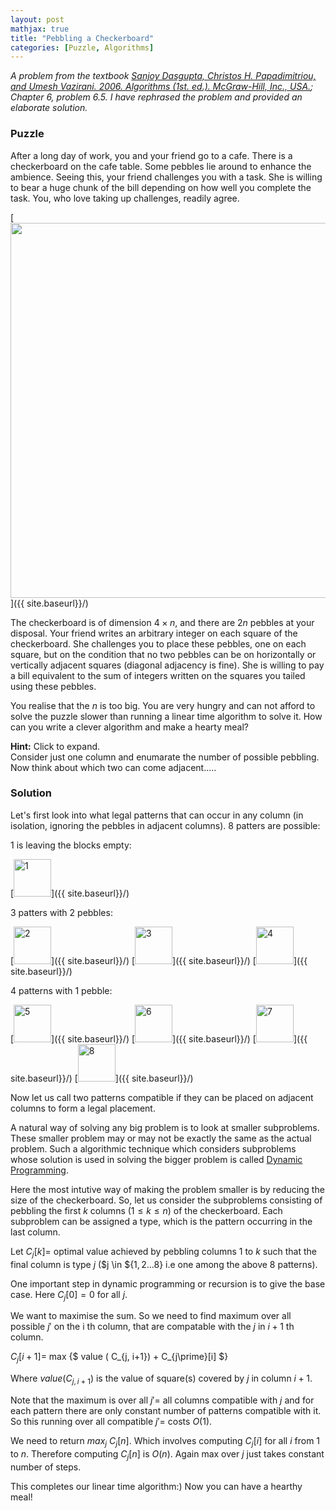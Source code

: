 ```yaml
---
layout: post
mathjax: true
title: "Pebbling a Checkerboard"
categories: [Puzzle, Algorithms]
---
```


*A problem from the textbook [Sanjoy Dasgupta, Christos H. Papadimitriou, and Umesh Vazirani. 2006. Algorithms (1st. ed.). McGraw-Hill, Inc., USA.](https://dl.acm.org/doi/10.5555/1177299#cited-by-sec); Chapter 6, problem 6.5. I have rephrased the problem and provided an elaborate solution.*

### Puzzle
After a long day of work, you and your friend go to a cafe. There is a checkerboard on the cafe table. Some pebbles lie around to enhance the ambience. Seeing this, your friend challenges you with a task. She is willing to bear a huge chunk of the bill depending on how well you complete the task. You, who love taking up challenges, readily agree. 

[<img src="{{ site.baseurl}}/images/Post1/P1_1.png" alt="" width="600" />]({{ site.baseurl}}/)

The checkerboard is of dimension $4 \times n$, and there are $2n$ pebbles at your disposal. Your friend writes an arbitrary integer on each square of the checkerboard. She challenges you to place these pebbles, one on each square, but on the condition that no two pebbles can be on horizontally or vertically adjacent squares (diagonal adjacency is fine). She is willing to pay a bill equivalent to the sum of integers written on the squares you tailed using these pebbles. 

You realise that the $n$ is too big. You are very hungry and can not afford to solve the puzzle slower than running a linear time algorithm to solve it. How can you write a clever algorithm and make a hearty meal?

<div class="hint-box info">
  <div class="hint-box-header">
    <strong>Hint:</strong> Click to expand.
  </div>
  <div class="hint-box-content">
    Consider just one column and enumarate the number of possible pebbling. Now think about which two can come adjacent..... 
  </div>
</div>

### Solution

Let's first look into what legal patterns that can occur in any column (in isolation, ignoring
the pebbles in adjacent columns).
8 patters are possible:

1 is leaving the blocks empty:

[<img src="{{ site.baseurl}}/images/Post1/P1_2.png" alt="1" width="60" />]({{ site.baseurl}}/)


3 patters with 2 pebbles:

[<img src="{{ site.baseurl}}/images/Post1/P1_3.png" alt="2" width="60" />]({{ site.baseurl}}/)
[<img src="{{ site.baseurl}}/images/Post1/P1_4.png" alt="3" width="60" />]({{ site.baseurl}}/)
[<img src="{{ site.baseurl}}/images/Post1/P1_5.png" alt="4" width="60" />]({{ site.baseurl}}/)

4 patterns with 1 pebble:

[<img src="{{ site.baseurl}}/images/Post1/P1_6.png" alt="5" width="60" />]({{ site.baseurl}}/)
[<img src="{{ site.baseurl}}/images/Post1/P1_7.png" alt="6" width="60" />]({{ site.baseurl}}/)
[<img src="{{ site.baseurl}}/images/Post1/P1_8.png" alt="7" width="60" />]({{ site.baseurl}}/)
[<img src="{{ site.baseurl}}/images/Post1/P1_9.png" alt="8" width="60" />]({{ site.baseurl}}/)


Now let us call two patterns compatible if they can be placed on adjacent columns to form a legal placement.

A natural way of solving any big problem is to look at smaller subproblems. These smaller problem may or may not be exactly the same as the actual problem. Such a algorithmic technique which considers subproblems whose solution is used in solving the bigger problem is called [Dynamic Programming](https://o-qcblog.github.io/Dynamic-Programming/). 

Here the most intutive way of making the problem smaller is by reducing the size of the checkerboard. So, let us consider the subproblems consisting of pebbling the first $k$ columns ($1 \leq k \leq n$) of the checkerboard. Each subproblem can be assigned a type, which is the pattern occurring in the last column.

Let $C_j[k] =$ optimal value achieved by pebbling columns 1 to $k$ such that the final column is type $j$ ($j \in ${$1,2 \dots 8$} i.e one among the above 8 patterns). 

One important step in dynamic programming or recursion is to give the base case. Here $C_j[0] = 0$ for all $j$.

We want to maximise the sum. So we need to find maximum over all possible $j\prime$ on the i th column, that are compatable with the $j$ in $i+1$ th column. 

$C_j[i+1] =$ max {$ value ( C_{j, i+1}) + C_{j\prime}[i] $}

Where $value( C_{j, i+1})$ is the value of square(s) covered by $j$ in column $i+1$.

Note that the maximum is over all $j\prime =$ all columns compatible with $j$ and for each pattern there are only constant number of patterns compatible with it. So this running over all compatible $j\prime =$ costs $O (1)$.

We need to return $max_j$ $C_j[n]$. Which involves computing $C_j[i]$ for all $i$ from 1 to $n$. Therefore computing $C_j[n]$ is $O (n)$. Again max over $j$ just takes constant number of steps.

This completes our linear time algorithm:) Now you can have a hearthy meal!

